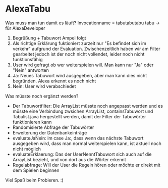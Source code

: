 # AlexaTabu

Was muss man tun damit es läuft?
Invocationname = tabutabutabu tabu -> für AlexaDeveloper

1. Begrüßung + Tabuwort Ampel folgt
2. Als richtige Erklärung fuktioniert zurzeit nur "Es befindet sich im verkehr" aufgrund der Evaluation. 
Zwischenzeitlich haben wir am Filter gearbeitet jedoch ist der noch nicht vollendet, leider noch nicht funktionsfähig
3. User wird gefragt ob wer weiterspielen will. Man kann nur "Ja" oder "Nein" antworten
4. Ja: Neues Tabuwort wird ausgegeben, aber man kann dies nicht begründen. Alexa erkennt es noch nicht
5. Nein: User wird verabschiedet



Was müsste noch ergänzt werden? 
- Der Tabuwortfilter: Die ArrayList müsste noch angepasst werden und es müsste eine 
Verbindung zwsichen ArrayList, containsTabuwort und Tabulist.java hergestellt werden, damit der Filter der Tabuwörter funktionieren kann
- Randomisierte Abfrage der Tabuwörter
- Erweiterung der Datenbankeinträge
- evaluateJaNein: im case Ja:, dass wenn das nächste Tabuwort ausgegeben wird, dass man normal weiterspielen kann, ist aktuell noch nicht möglich
- evaluateErklaerung: Das der UserNenntTabuwort sich auch auf die ArrayList bezieht, und von dort aus die Wörter erkennt
- Regelabfrage: Will der User die Regeln hören oder möchte er direkt mit dem Spielen beginnen

Viel Spaß beim Probieren. :)
